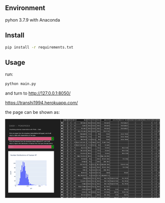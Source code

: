 ## Environment
pyhon 3.7.9 with Anaconda
## Install
```bash
pip install -r requirements.txt
```
## Usage
run:
```python
python main.py
```
and turn to http://127.0.0.1:8050/ 

https://transhi1994.herokuapp.com/ 

the page can be shown as:

![image-20201213171811667](assets/image-20201213171811667.png)